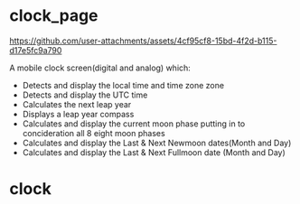 # clock_page

https://github.com/user-attachments/assets/4cf95cf8-15bd-4f2d-b115-d17e5fc9a790

A mobile clock screen(digital and analog) which:
- Detects and display the local time and time zone zone
- Detects and display the UTC time
- Calculates the next leap year
- Displays a leap year compass
- Calculates and display the current moon phase putting in to concideration all 8 eight moon phases
- Calculates and display the Last & Next Newmoon dates(Month and Day)
- Calculates and display the Last & Next Fullmoon date (Month and Day)
# clock
